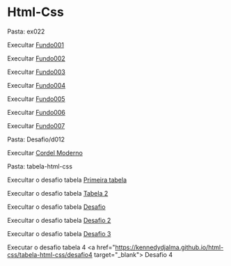 # Html-Css

Pasta: ex022

Execultar <a href="https://kennedydjalma.github.io/html-css/ex022/fundo001" target="_blank">Fundo001</a>

Execultar <a href="https://kennedydjalma.github.io/html-css/ex022/fundo002" target="_blank">Fundo002</a>

Execultar <a href="https://kennedydjalma.github.io/html-css/ex022/fundo003" target="_blank">Fundo003</a>

Execultar <a href="https://kennedydjalma.github.io/html-css/ex022/fundo004" target="_blank">Fundo004</a>

Execultar <a href="https://kennedydjalma.github.io/html-css/ex022/fundo005" target="_blank">Fundo005</a>

Execultar <a href="https://kennedydjalma.github.io/html-css/ex022/fundo006" target="_blank">Fundo006</a>

Execultar <a href="https://kennedydjalma.github.io/html-css/ex022/fundo007" target="_blank">Fundo007</a>

Pasta: Desafio/d012

Execultar <a href="https://kennedydjalma.github.io/html-css/desafio/d012/" target="_blank">Cordel Moderno</a>

Pasta: tabela-html-css

Execultar o desafio tabela <a href="https://kennedydjalma.github.io/html-css/tabela-html-css/" target="_blank">Primeira tabela</a>

Execultar o desafio tabela <a href="https://kennedydjalma.github.io/html-css/tabela-html-css/tabela2" target="_blank">Tabela 2</a>

Execultar o desafio tabela <a href="https://kennedydjalma.github.io/html-css/tabela-html-css/desafio" target="_blank">Desafio </a>

Execultar o desafio tabela <a href="https://kennedydjalma.github.io/html-css/tabela-html-css/desafio2" target="_blank">Desafio 2</a>

Execultar o desafio tabela <a href="https://kennedydjalma.github.io/html-css/tabela-html-css/desafio3" target="_blank">Desafio 3</a>

Executar o desafio tabela 4 <a href="https://kennedydjalma.github.io/html-css/tabela-html-css/desafio4 target="_blank"> Desafio 4</a> 